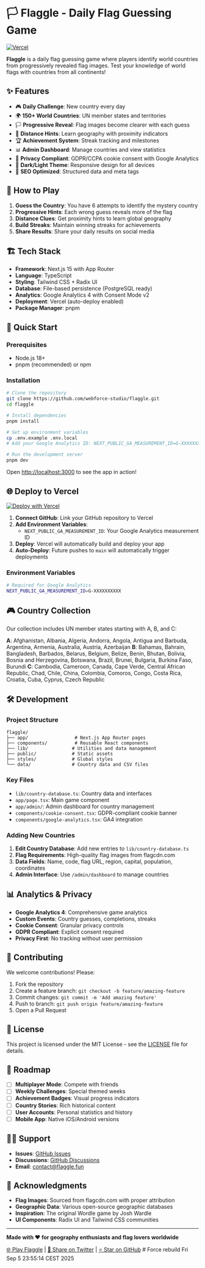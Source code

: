 # 🏳️ Flaggle - Daily Flag Guessing Game

[![Vercel](https://vercel.com/button)](https://vercel.com/new/clone?repository-url=https://github.com/webforce-studio/flaggle)

**Flaggle** is a daily flag guessing game where players identify world countries from progressively revealed flag images. Test your knowledge of world flags with countries from all continents!

## ✨ Features

- 🎮 **Daily Challenge**: New country every day
- 🌍 **150+ World Countries**: UN member states and territories
- 🏳️ **Progressive Reveal**: Flag images become clearer with each guess
- 📍 **Distance Hints**: Learn geography with proximity indicators
- 🏆 **Achievement System**: Streak tracking and milestones
- 📊 **Admin Dashboard**: Manage countries and view statistics
- 🍪 **Privacy Compliant**: GDPR/CCPA cookie consent with Google Analytics
- 🌙 **Dark/Light Theme**: Responsive design for all devices
- 🚀 **SEO Optimized**: Structured data and meta tags

## 🎯 How to Play

1. **Guess the Country**: You have 6 attempts to identify the mystery country
2. **Progressive Hints**: Each wrong guess reveals more of the flag
3. **Distance Clues**: Get proximity hints to learn global geography
4. **Build Streaks**: Maintain winning streaks for achievements
5. **Share Results**: Share your daily results on social media

## 🏗️ Tech Stack

- **Framework**: Next.js 15 with App Router
- **Language**: TypeScript
- **Styling**: Tailwind CSS + Radix UI
- **Database**: File-based persistence (PostgreSQL ready)
- **Analytics**: Google Analytics 4 with Consent Mode v2
- **Deployment**: Vercel (auto-deploy enabled)
- **Package Manager**: pnpm

## 🚀 Quick Start

### Prerequisites
- Node.js 18+ 
- pnpm (recommended) or npm

### Installation

```bash
# Clone the repository
git clone https://github.com/webforce-studio/flaggle.git
cd flaggle

# Install dependencies
pnpm install

# Set up environment variables
cp .env.example .env.local
# Add your Google Analytics ID: NEXT_PUBLIC_GA_MEASUREMENT_ID=G-XXXXXXXXXX

# Run the development server
pnpm dev
```

Open [http://localhost:3000](http://localhost:3000) to see the app in action!

## 🌐 Deploy to Vercel

[![Deploy with Vercel](https://vercel.com/button)](https://vercel.com/new/clone?repository-url=https://github.com/webforce-studio/flaggle)

1. **Connect GitHub**: Link your GitHub repository to Vercel
2. **Add Environment Variables**:
   - `NEXT_PUBLIC_GA_MEASUREMENT_ID`: Your Google Analytics measurement ID
3. **Deploy**: Vercel will automatically build and deploy your app
4. **Auto-Deploy**: Future pushes to `main` will automatically trigger deployments

### Environment Variables

```bash
# Required for Google Analytics
NEXT_PUBLIC_GA_MEASUREMENT_ID=G-XXXXXXXXXX
```

## 🎮 Country Collection

Our collection includes UN member states starting with A, B, and C:

**A**: Afghanistan, Albania, Algeria, Andorra, Angola, Antigua and Barbuda, Argentina, Armenia, Australia, Austria, Azerbaijan
**B**: Bahamas, Bahrain, Bangladesh, Barbados, Belarus, Belgium, Belize, Benin, Bhutan, Bolivia, Bosnia and Herzegovina, Botswana, Brazil, Brunei, Bulgaria, Burkina Faso, Burundi
**C**: Cambodia, Cameroon, Canada, Cape Verde, Central African Republic, Chad, Chile, China, Colombia, Comoros, Congo, Costa Rica, Croatia, Cuba, Cyprus, Czech Republic

## 🛠️ Development

### Project Structure

```
flaggle/
├── app/                 # Next.js App Router pages
├── components/          # Reusable React components
├── lib/                # Utilities and data management
├── public/             # Static assets
├── styles/             # Global styles
└── data/               # Country data and CSV files
```

### Key Files

- `lib/country-database.ts`: Country data and interfaces
- `app/page.tsx`: Main game component
- `app/admin/`: Admin dashboard for country management
- `components/cookie-consent.tsx`: GDPR-compliant cookie banner
- `components/google-analytics.tsx`: GA4 integration

### Adding New Countries

1. **Edit Country Database**: Add new entries to `lib/country-database.ts`
2. **Flag Requirements**: High-quality flag images from flagcdn.com
3. **Data Fields**: Name, code, flag URL, region, capital, population, coordinates
4. **Admin Interface**: Use `/admin/dashboard` to manage countries

## 📊 Analytics & Privacy

- **Google Analytics 4**: Comprehensive game analytics
- **Custom Events**: Country guesses, completions, streaks
- **Cookie Consent**: Granular privacy controls
- **GDPR Compliant**: Explicit consent required
- **Privacy First**: No tracking without user permission

## 🤝 Contributing

We welcome contributions! Please:

1. Fork the repository
2. Create a feature branch: `git checkout -b feature/amazing-feature`
3. Commit changes: `git commit -m 'Add amazing feature'`
4. Push to branch: `git push origin feature/amazing-feature`
5. Open a Pull Request

## 📄 License

This project is licensed under the MIT License - see the [LICENSE](LICENSE) file for details.

## 🎯 Roadmap

- [ ] **Multiplayer Mode**: Compete with friends
- [ ] **Weekly Challenges**: Special themed weeks
- [ ] **Achievement Badges**: Visual progress indicators
- [ ] **Country Stories**: Rich historical content
- [ ] **User Accounts**: Personal statistics and history
- [ ] **Mobile App**: Native iOS/Android versions

## 🙋‍♂️ Support

- **Issues**: [GitHub Issues](https://github.com/webforce-studio/flaggle/issues)
- **Discussions**: [GitHub Discussions](https://github.com/webforce-studio/flaggle/discussions)
- **Email**: contact@flaggle.fun

## 🌟 Acknowledgments

- **Flag Images**: Sourced from flagcdn.com with proper attribution
- **Geographic Data**: Various open-source geographic databases
- **Inspiration**: The original Wordle game by Josh Wardle
- **UI Components**: Radix UI and Tailwind CSS communities

---

**Made with ❤️ for geography enthusiasts and flag lovers worldwide**

[🌐 Play Flaggle](https://flaggle.fun) | [📱 Share on Twitter](https://twitter.com/intent/tweet?text=I%20just%20played%20Flaggle%2C%20the%20daily%20flag%20guessing%20game!%20%F0%9F%8F%B3%EF%B8%8F%20Test%20your%20knowledge%20of%20world%20flags%3A%20https%3A//flaggle.fun) | [⭐ Star on GitHub](https://github.com/webforce-studio/flaggle) # Force rebuild Fri Sep  5 23:55:14 CEST 2025

